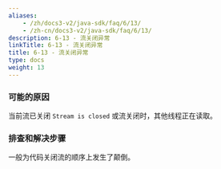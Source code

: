 ```yaml
---
aliases:
    - /zh/docs3-v2/java-sdk/faq/6/13/
    - /zh-cn/docs3-v2/java-sdk/faq/6/13/
description: 6-13 - 流关闭异常
linkTitle: 6-13 - 流关闭异常
title: 6-13 - 流关闭异常
type: docs
weight: 13
---
```








### 可能的原因

当前流已关闭 `Stream is closed` 或流关闭时，其他线程正在读取。

### 排查和解决步骤

一般为代码关闭流的顺序上发生了颠倒。